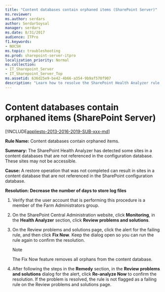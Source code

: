 ```yaml
---
title: "Content databases contain orphaned items (SharePoint Server)"
ms.reviewer: 
ms.author: serdars
author: SerdarSoysal
manager: serdars
ms.date: 8/31/2017
audience: ITPro
f1.keywords:
- NOCSH
ms.topic: troubleshooting
ms.prod: sharepoint-server-itpro
localization_priority: Normal
ms.collection:
- IT_Sharepoint_Server
- IT_Sharepoint_Server_Top
ms.assetid: 636d25e9-be42-4b66-a354-9b9af570f907
description: "Learn how to resolve the SharePoint Health Analyzer rule: Content databases contain orphaned items, for SharePoint Server."
---
```


# Content databases contain orphaned items (SharePoint Server)

[!INCLUDE[appliesto-2013-2016-2019-SUB-xxx-md](../includes/appliesto-2013-2016-2019-SUB-xxx-md.md)] 
  
 **Rule Name:** Content databases contain orphaned items. 
  
 **Summary:** The SharePoint Health Analyzer has detected some sites in a content databases that are not referenced in the configuration database. These sites may not be accessible. 
  
 **Cause:** A restore operation that was not completed can result in sites in a content database that are not referenced in the SharePoint configuration database. 
  
 **Resolution: Decrease the number of days to store log files**
  
1. Verify that the user account that is performing this procedure is a member of the Farm Administrators group.
    
2. On the SharePoint Central Administration website, click **Monitoring**, in the **Health Analyzer** section, click **Review problems and solutions**.
    
3. On the Review problems and solutions page, click the alert for the failing rule, and then click **Fix Now**. Keep the dialog open so you can run the rule again to confirm the resolution.
    
    > [!NOTE]
    > The Fix Now feature removes all orphans from the content database. 
  
4. After following the steps in the **Remedy** section, in the **Review problems and solutions** dialog for the alert, click **Re-analyze Now** to confirm the resolution. If the problem is resolved, the rule is not flagged as a failing rule on the Review problems and solutions page. 
    

